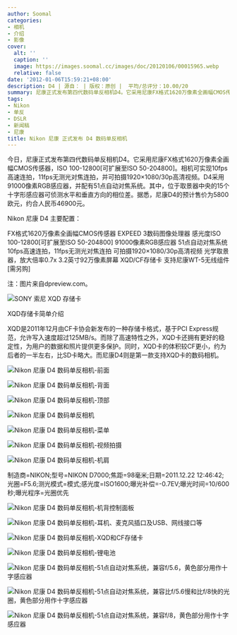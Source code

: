 ```yaml
---
author: Soomal
categories:
- 相机
- 介绍
- 影像
cover:
  alt: ''
  caption: ''
  image: https://images.soomal.cc/images/doc/20120106/00015965.webp
  relative: false
date: '2012-01-06T15:59:21+08:00'
description: D4 | 源自： | 版权：原创 |  平均/总评分：10.00/20
summary: 尼康正式发布第四代数码单反相机D4。它采用尼康FX格式1620万像素全画幅CMOS传感器，ISO 100-12800[可扩展至ISO 50-204800]。相机可实现10fps高速连拍，11fps无测光对焦连拍，并可拍摄1920×1080/30p高清视频。D4采用91000像素RGB感应器，并配有51点自动对焦系统。尼康D4的预计售价约为人民币46900元。
tags:
- Nikon
- 单反
- DSLR
- 新闻稿
- 尼康
title: Nikon 尼康 正式发布 D4 数码单反相机
---
```


今日，尼康正式发布第四代数码单反相机D4。它采用尼康FX格式1620万像素全画幅CMOS传感器，ISO 100-12800[可扩展至ISO 50-204800]。相机可实现10fps高速连拍，11fps无测光对焦连拍，并可拍摄1920×1080/30p高清视频。D4采用91000像素RGB感应器，并配有51点自动对焦系统。其中，位于取景器中央的15个十字形感应器可侦测水平和垂直方向的相位差。据悉，尼康D4的预计售价为5800欧元，约合人民币46900元。



Nikon 尼康 D4 主要配置：



FX格式1620万像素全画幅CMOS传感器
EXPEED 3数码图像处理器
感光度ISO 100-12800[可扩展至ISO 50-204800]
91000像素RGB感应器
51点自动对焦系统
10fps高速连拍，11fps无测光对焦连拍
可拍摄1920×1080/30p高清视频
光学取景器，放大倍率0.7x
3.2英寸92万像素屏幕
XQD/CF存储卡
支持尼康WT-5无线组件[需另购]



注：图片来自dpreview.com。



![SONY 索尼 XQD 存储卡](https://images.soomal.cc/images/doc/20120106/00015981.webp)



XQD存储卡简单介绍



XQD是2011年12月由CF卡协会新发布的一种存储卡格式，基于PCI Express规范，允许写入速度超过125MB/s。而除了高速特性之外，XQD卡还拥有更好的稳定性，为用户的数据和照片提供更多保护。同时，XQD卡的体积较CF更小，约为后者的一半左右，比SD卡略大。而尼康D4则是第一款支持XQD卡的数码相机。



![Nikon 尼康 D4 数码单反相机-前面](https://images.soomal.cc/images/doc/20120106/00015962.webp)



![Nikon 尼康 D4 数码单反相机-背面](https://images.soomal.cc/images/doc/20120106/00015963.webp)



![Nikon 尼康 D4 数码单反相机-顶部](https://images.soomal.cc/images/doc/20120106/00015964.webp)



![Nikon 尼康 D4 数码单反相机](https://images.soomal.cc/images/doc/20120106/00015965.webp)



![Nikon 尼康 D4 数码单反相机-菜单](https://images.soomal.cc/images/doc/20120106/00015966.webp)



![Nikon 尼康 D4 数码单反相机-视频拍摄](https://images.soomal.cc/images/doc/20120106/00015967.webp)



![Nikon 尼康 D4 数码单反相机-机肩](https://images.soomal.cc/images/doc/20120106/00015968.webp)

制造商=NIKON;型号=NIKON D7000;焦距=98毫米;日期=2011.12.22 12:46:42;光圈=F5.6;测光模式=模式;感光度=ISO1600;曝光补偿=-0.7EV;曝光时间=10/600秒;曝光程序=光圈优先



![Nikon 尼康 D4 数码单反相机-机背控制面板](https://images.soomal.cc/images/doc/20120106/00015969.webp)



![Nikon 尼康 D4 数码单反相机-耳机、麦克风插口及USB、网线接口等](https://images.soomal.cc/images/doc/20120106/00015970.webp)



![Nikon 尼康 D4 数码单反相机-XQD和CF存储卡](https://images.soomal.cc/images/doc/20120106/00015971.webp)



![Nikon 尼康 D4 数码单反相机-锂电池](https://images.soomal.cc/images/doc/20120106/00015972.webp)



![Nikon 尼康 D4 数码单反相机-51点自动对焦系统，兼容f/5.6，黄色部分用作十字感应器](https://images.soomal.cc/images/doc/20120106/00015973.webp)



![Nikon 尼康 D4 数码单反相机-51点自动对焦系统，兼容比f/5.6慢和比f/8快的光圈，黄色部分用作十字感应器](https://images.soomal.cc/images/doc/20120106/00015974.webp)



![Nikon 尼康 D4 数码单反相机-51点自动对焦系统，兼容f/8，黄色部分用作十字感应器](https://images.soomal.cc/images/doc/20120106/00015975.webp)